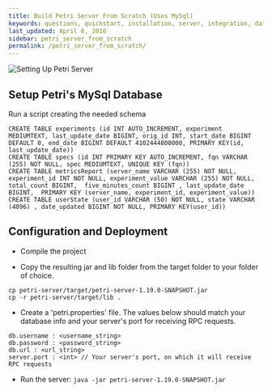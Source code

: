 ```yaml
---
title: Build Petri Server From Scratch (Uses MySql)
keywords: questions, quickstart, installation, server, integration, database
last_updated: April 6, 2016
sidebar: petri_server_from_scratch
permalink: /petri_server_from_scratch/
---
```


![Setting Up Petri Server](https://raw.githubusercontent.com/wix/petri/gh-pages/images/quickstart_architecture1.png)

## Setup Petri's MySql Database 

Run a script creating the needed schema

```
CREATE TABLE experiments (id INT AUTO_INCREMENT, experiment MEDIUMTEXT, last_update_date BIGINT, orig_id INT, start_date BIGINT DEFAULT 0, end_date BIGINT DEFAULT 4102444800000, PRIMARY KEY(id, last_update_date))
CREATE TABLE specs (id INT PRIMARY KEY AUTO_INCREMENT, fqn VARCHAR (255) NOT NULL, spec MEDIUMTEXT, UNIQUE KEY (fqn))
CREATE TABLE metricsReport (server_name VARCHAR (255) NOT NULL, experiment_id INT NOT NULL, experiment_value VARCHAR (255) NOT NULL, total_count BIGINT,  five_minutes_count BIGINT , last_update_date BIGINT,  PRIMARY KEY (server_name, experiment_id, experiment_value))
CREATE TABLE userState (user_id VARCHAR (50) NOT NULL, state VARCHAR (4096) , date_updated BIGINT NOT NULL, PRIMARY KEY(user_id))
```
        
## Configuration and Deployment

- Compile the project  

- Copy the resulting jar and lib folder from the target folder to your folder of choice.

```
cp petri-server/target/petri-server-1.19.0-SNAPSHOT.jar
cp -r petri-server/target/lib .
```
  
- Create a 'petri.properties' file. The values below should match your database info and your server's port for receiving RPC requests.


```
db.username : <username_string>
db.password : <password_string>
db.url : <url_string>
server.port : <int> // Your server's port, on which it will receive RPC requests
```

- Run the server: `java -jar petri-server-1.19.0-SNAPSHOT.jar` 
